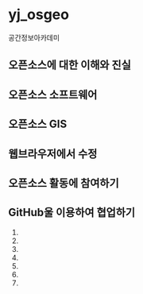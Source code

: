 # yj_osgeo
공간정보아카데미

## 오픈소스에 대한 이해와 진실

## 오픈소스 소프트웨어

## 오픈소스 GIS

## 웹브라우저에서 수정

## 오픈소스 활동에 참여하기

## GitHub울 이용하여 협업하기
1.
2.
3.
4.
5.
6.
7.
